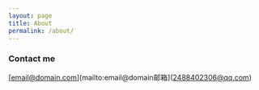 ```yaml
---
layout: page
title: About
permalink: /about/
---
```





### Contact me

[email@domain.com](mailto:email@domain邮箱](2488402306@qq.com)
<!--stackedit_data:
eyJoaXN0b3J5IjpbMTA1NzkxNTM4MV19
-->
